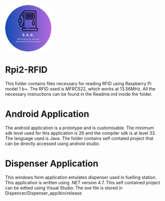 <img src="https://github.com/nihanth777/embedded/blob/Masoom/LOGO_1.png" width="150" height="150">

# Rpi2-RFID
This folder contains files necessary for reading RFID using Raspberry Pi model 1 b+. 
The RFID used is MFRC522, which works at 13.56MHz.
All the necessary instructions can be found in the Readme.md inside the folder.

# Android Application
The android application is a prototype and is customisable. 
The minimum sdk level used for this application is 26 and the compiler sdk is at level 33.
The language used is Java. 
The folder contains self contaied project that can be directly accessed using android studio.

# Dispenser Application
This windows form application emulates dispenser used in fuelling station.
This application is written using .NET version 4.7.
This self contained project can be edited using Visual Studio.
The exe file is stored in Dispencer/Dispenser_app/bin/release
